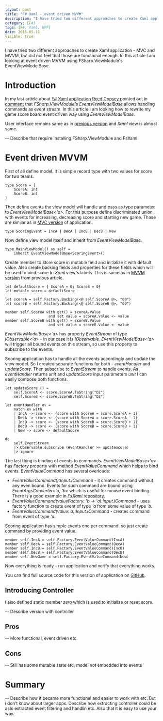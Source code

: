 ```yaml
---
layout: post
title: "F# Xaml - event driven MVVM"
description: "I have tried two different approaches to create Xaml application - MVC and MVVM, but did not feel that those are functional enough. In this article I am looking at event driven MVVM using FSharp.ViewModule's EventViewModelBase."
category: [F#]
tags: [F#, Xaml, WPF]
date: 2015-05-11
visible: true
---
```


<p class="lead">
I have tried two different approaches to create Xaml application - MVC and MVVM, but did not feel that those are functional enough. In this article I am looking at event driven MVVM using FSharp.ViewModule's EventViewModelBase.
</p>

# Introduction

In my last article about [F# Xaml application](/2015/04/27/f-sharp-xaml-application-mvvm-vs-mvc/) [Reed Copsey](http://reedcopsey.com/) pointed out in [comment](/2015/04/27/f-sharp-xaml-application-mvvm-vs-mvc/#comment-1990588618) that _FSharp.ViewModule's_ _EventViewModelBase_ allows handling commands as event stream. In this article I am looking how to rewrite my game score board event driven way using _EventViewModelBase_.

User interface remains same as in [previous version](/2015/04/27/f-sharp-xaml-application-mvvm-vs-mvc/) and _Xaml_ view is almost same.

-- Describe that require installing FSharp.ViewModule and FsXaml

# Event driven MVVM

First of all define model. It is simple record type with two values for score for two teams. 

    type Score = {
        ScoreA: int
        ScoreB: int
    }

Then define events the view model will handle and pass as type parameter to _EventViewModelBase<'a>_. For this purpose define discriminated union with events for increasing, decreasing score and starting new game. Those are similar as in [MVC version](/2015/04/27/f-sharp-xaml-application-mvvm-vs-mvc/) of application.

    type ScoringEvent = IncA | DecA | IncB | DecB | New

Now define view model itself and inherit from _EventViewModelBase<ScoringEvent>_.

    type MainViewModel() as self = 
        inherit EventViewModelBase<ScoringEvent>()

Create member to store score in mutable field and initialize it with default value. Also create backing fields and properties for these fields which will be used to bind score to _Xaml_ view's labels. This is same as in [MVVM version](/2015/04/27/f-sharp-xaml-application-mvvm-vs-mvc/) from previous article.

    let defaultScore = { ScoreA = 0; ScoreB = 0}
    let mutable score = defaultScore

    let scoreA = self.Factory.Backing(<@ self.ScoreA @>, "00")
    let scoreB = self.Factory.Backing(<@ self.ScoreB @>, "00")

    member self.ScoreA with get() = scoreA.Value 
                        and set value = scoreA.Value <- value
    member self.ScoreB with get() = scoreB.Value 
                        and set value = scoreB.Value <- value

_EventViewModelBase<'a>_ has property _EventStream_ of type _IObservable<'a>_ - in our case it is _IObservable<ScoringEvent>_. _EventViewModelBase<'a>_ will trigger all bound events on this stream, so use this property to subscribe to the events.

Scoring application has to handle all the events accordingly and update the view model. So I created separate functions for both - _eventHandler_ and _updateScore_. Then subscribe to _EventStream_ to handle events. As _eventHandler_ returns _unit_ and _updateScore_ input parameters _unit_ I can easily compose both functions.

    let updateScore () =
        self.ScoreA <- score.ScoreA.ToString("D2")
        self.ScoreB <- score.ScoreB.ToString("D2")

    let eventHandler ev =
        match ev with
        | IncA -> score <- {score with ScoreA = score.ScoreA + 1}
        | DecA -> score <- {score with ScoreA = score.ScoreA - 1}
        | IncB -> score <- {score with ScoreB = score.ScoreB + 1}
        | DecB -> score <- {score with ScoreB = score.ScoreB + 1}
        | New -> score <- defaultScore

    do
        self.EventStream
        |> Observable.subscribe (eventHandler >> updateScore)
        |> ignore

The last thing is binding of events to commands. _EventViewModelBase<'a>_ has _Factory_ property with method _EventValueCommand_ which helps to bind events. _EventValueCommand_ has several overloads:

- _EventValueCommand():Input.ICommand_ - it creates command without any even bound. Events for such command are bound using _EventArgsConverter<'a, 'b>_ which is useful for mouse event binding. There is a good example in [_FsXaml_ repository](https://github.com/fsprojects/FsXaml/tree/master/demos/WpfSimpleDrawingApplication).
- _EventValueCommand(valueFactory: 'b -> 'a):Input.ICommand_ - uses factory function to create event of type _'a_ from some value of type _'b_.
- _EventValueCommand(value:'a):Input.ICommand_ - creates command from event of type _'a_.

Scoring application has simple events one per command, so just create command by providing event value.

    member self.IncA = self.Factory.EventValueCommand(IncA)
    member self.DecA = self.Factory.EventValueCommand(DecA)
    member self.IncB = self.Factory.EventValueCommand(IncB)
    member self.DecB = self.Factory.EventValueCommand(DecB)
    member self.NewGame = self.Factory.EventValueCommand(New)

Now everything is ready - run application and verify that everything works.

You can find full source code for this version of application on [GitHub](https://github.com/marisks/evented_mvvm/tree/basic).

## Introducing Controller

I also defined static member _zero_ which is used to initialize or reset score.

-- Describe version with controller

## Pros

-- More functional, event driven etc. 

## Cons

-- Still has some mutable state etc, model not embedded into events

# Summary

-- Describe how it became more functional and easier to work with etc. But i don't know about larger apps. Describe how extracting controller could be aslo extracted event filtering and handlin etc. Also that it is easy to use your way.